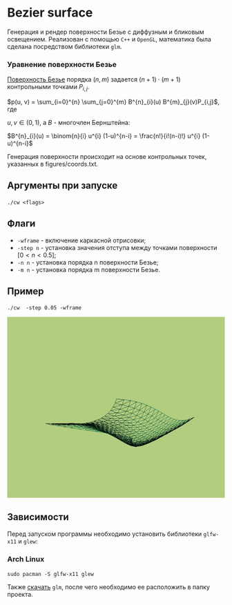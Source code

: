 # Bezier surface #

Генерация и рендер поверхности Безье с диффузным и бликовым освещением. Реализован с помощью ```C++``` и ```OpenGL```, математика была сделана посредством библиотеки ```glm```.

### Уравнение поверхности Безье ###

[Поверхность Безье](https://ru.wikipedia.org/wiki/%D0%9F%D0%BE%D0%B2%D0%B5%D1%80%D1%85%D0%BD%D0%BE%D1%81%D1%82%D1%8C_%D0%91%D0%B5%D0%B7%D1%8C%D0%B5) порядка $(n, m)$ задается $(n+1)\cdot(m+1)$ контрольными точками $P_{i,j}$.

$p(u, v) = \sum_{i=0}^{n} \sum_{j=0}^{m} B^{n}_{i}(u) B^{m}_{j}(v)P_{i,j}$, где 

$u, v \in (0, 1)$, а $B$ - многочлен Бернштейна:

$B^{n}_{i}(u) = \binom{n}{i} u^{i} (1-u)^{n-i} = \frac{n!}{i!(n-i)!} u^{i} (1-u)^{n-i}$

Генерация поверхности происходит на основе контрольных точек, указанных в figures/coords.txt.

## Аргументы при запуске ## 
```
./cw <flags>
```

## Флаги ##

+ ```-wframe``` - включение каркасной отрисовки;
+ ```-step n``` - установка значения отступа между точками поверхности  $[0 < n < 0.5]$;
+ ```-n n``` - установка порядка n поверхности Безье;
+ ```-m n``` - установка порядка m поверхности Безье.

## Пример ##
```
./cw  -step 0.05 -wframe
```

![alt text](pictures/bicubic.gif)


## Зависимости ##
Перед запуском программы необходимо установить библиотеки ```glfw-x11``` и ```glew```:

### Arch Linux ###

```
sudo pacman -S glfw-x11 glew
```

Также [скачать](https://glm.g-truc.net/0.9.9/index.html) ```glm```, после чего необходимо ее расположить в папку проекта.